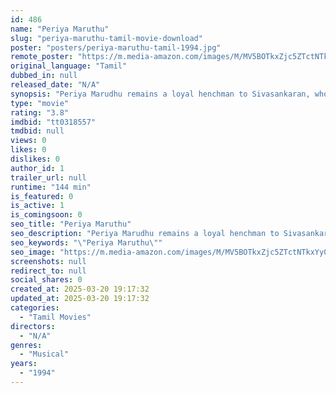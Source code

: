 ```yaml
---
id: 486
name: "Periya Maruthu"
slug: "periya-maruthu-tamil-movie-download"
poster: "posters/periya-maruthu-tamil-1994.jpg"
remote_poster: "https://m.media-amazon.com/images/M/MV5BOTkxZjc5ZTctNTkxYy00MmIxLTlmMTYtZjg0Yjg4ZmMxMGIxXkEyXkFqcGdeQXVyOTk3NTc2MzE@._V1_SX300.jpg"
original_language: "Tamil"
dubbed_in: null
released_date: "N/A"
synopsis: "Periya Marudhu remains a loyal henchman to Sivasankaran, who is in villagers' bad books. His life changes for good when Kaveri comes to stay with him, but Sivasankaran wants to retain him at any cost."
type: "movie"
rating: "3.8"
imdbid: "tt0318557"
tmdbid: null
views: 0
likes: 0
dislikes: 0
author_id: 1
trailer_url: null
runtime: "144 min"
is_featured: 0
is_active: 1
is_comingsoon: 0
seo_title: "Periya Maruthu"
seo_description: "Periya Marudhu remains a loyal henchman to Sivasankaran, who is in villagers' bad books. His life changes for good when Kaveri comes to stay with him, but Sivasankaran wants to retain him at any cost."
seo_keywords: "\"Periya Maruthu\""
seo_image: "https://m.media-amazon.com/images/M/MV5BOTkxZjc5ZTctNTkxYy00MmIxLTlmMTYtZjg0Yjg4ZmMxMGIxXkEyXkFqcGdeQXVyOTk3NTc2MzE@._V1_SX300.jpg"
screenshots: null
redirect_to: null
social_shares: 0
created_at: 2025-03-20 19:17:32
updated_at: 2025-03-20 19:17:32
categories:
  - "Tamil Movies"
directors:
  - "N/A"
genres:
  - "Musical"
years:
  - "1994"
---
```

